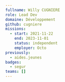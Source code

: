 ```yaml
---
fullname: Willy CUGNIERE
role: Lead Dev
domaine: Développement
github: cugniere
missions:
  - start: 2021-11-22
    end: 2023-11-01
    status: independent
    employer: Octo
previously:
  - aides.jeunes
badges:
  - segur
teams: []
---
```

